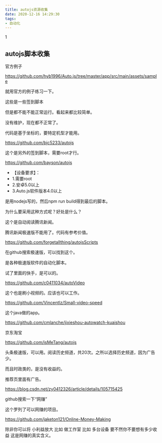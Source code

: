 ```yaml
---
title: autojs资源收集
date: 2020-12-16 14:29:30
tags:
- 自动化
---
```


1

## autojs脚本收集

官方例子

https://github.com/hyb1996/Auto.js/tree/master/app/src/main/assets/sample

就用官方的例子练习一下。



这些是一些签到脚本

但是都不能不能正常运行。看起来都比较简单。

没有维护，现在都不正常了。

代码是基于坐标的，要特定机型才能用。

https://github.com/bjc5233/autojs



这个是另外的签到脚本，需要root才行。

https://github.com/bayson/autojs

- 【设备要求】：
- 1.需要root
- 2.安卓5.0以上
- 3.Auto.js软件版本4.0以上

是用nodejs写的，然后npm run build得到最后的脚本。

为什么要采用这种方式呢？好处是什么？





这个是自动阅读腾讯新闻。

腾讯新闻极速版不能用了。代码有参考价值。

https://github.com/forgetallthing/autojsScripts



在github搜索极速版，可以找到这个。

是各种极速版软件的自动化脚本。

试了里面的快手，是可以的。

https://github.com/c0411034/autoVideo

这个也是刷小视频的。应该也可以工作。

https://github.com/Vincentlz/Small-video-speed

这个java做的app。

https://github.com/cmlanche/jixieshou-autowatch-kuaishou

京东淘宝

https://github.com/isMeTang/autojs

头条极速版，可以用。阅读历史频道，共20次。之所以选择历史频道，因为广告少。

而且时政类的，是没有收益的。

推荐页里面有广告。

https://blog.csdn.net/zy0412326/article/details/105715425



github搜索一下“网赚”

这个罗列了可以网赚的项目。

https://github.com/jaketon121/Online-Money-Making



除非你可以将 小利益放大 比如 做工作室 比如 多台设备 要不然你不要想有多少收益 这是网赚的真实含义。

